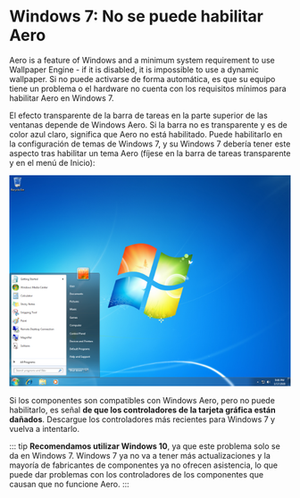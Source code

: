 # Windows 7: No se puede habilitar Aero

Aero is a feature of Windows and a minimum system requirement to use Wallpaper Engine - if it is disabled, it is impossible to use a dynamic wallpaper. Si no puede activarse de forma automática, es que su equipo tiene un problema o el hardware no cuenta con los requisitos mínimos para habilitar Aero en Windows 7.

El efecto transparente de la barra de tareas en la parte superior de las ventanas depende de Windows Aero. Si la barra no es transparente y es de color azul claro, significa que Aero no está habilitado. Puede habilitarlo en la configuración de temas de Windows 7, y su Windows 7 debería tener este aspecto tras habilitar un tema Aero (fíjese en la barra de tareas transparente y en el menú de Inicio):

![Windows 7 con Aero](./w7.png)

Si los componentes son compatibles con Windows Aero, pero no puede habilitarlo, es señal **de que los controladores de la tarjeta gráfica están dañados**. Descargue los controladores más recientes para Windows 7 y vuelva a intentarlo.

::: tip **Recomendamos utilizar Windows 10**, ya que este problema solo se da en Windows 7. Windows 7 ya no va a tener más actualizaciones y la mayoría de fabricantes de componentes ya no ofrecen asistencia, lo que puede dar problemas con los controladores de los componentes que causan que no funcione Aero. :::
